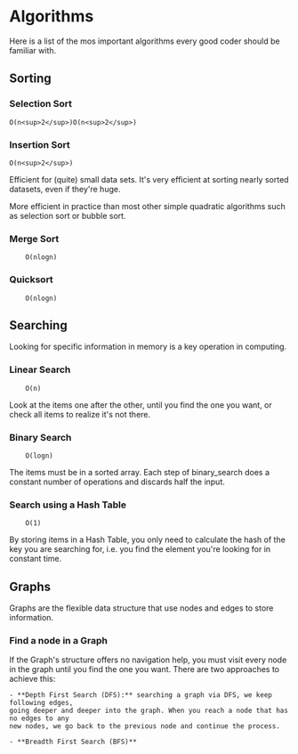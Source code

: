 # Algorithms

Here is a list of the mos important algorithms every good coder should be familiar with.

## Sorting

### Selection Sort

```
O(n<sup>2</sup>)O(n<sup>2</sup>)
```

### Insertion Sort

```
O(n<sup>2</sup>)
```

Efficient for (quite) small data sets. It's very efficient at sorting nearly sorted
datasets, even if they're huge.

More efficient in practice than most other simple quadratic algorithms such as selection
sort or bubble sort.

### Merge Sort

```
    O(nlogn)
```

### Quicksort

```
    O(nlogn)
````

## Searching

Looking for specific information in memory is a key operation in computing.

### Linear Search

```
    O(n)
```

Look at the items one after the other, until you find the one you want, or check all
items to realize it's not there.

### Binary Search

```
    O(logn)
```

The items must be in a sorted array. Each step of binary_search does a constant number
of operations and discards half the input.

### Search using a Hash Table

```
    O(1)
```

By storing items in a Hash Table, you only need to calculate the hash of the key you are
searching for, i.e. you find the element you're looking for in constant time.


## Graphs

Graphs are the flexible data structure that use nodes and edges to store information.

### Find a node in a Graph

If the Graph's structure offers no navigation help, you must visit every node in the graph
until you find the one you want. There are two approaches to achieve this:

    - **Depth First Search (DFS):** searching a graph via DFS, we keep following edges,
    going deeper and deeper into the graph. When you reach a node that has no edges to any
    new nodes, we go back to the previous node and continue the process.

    - **Breadth First Search (BFS)**

